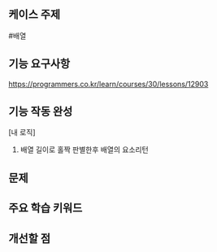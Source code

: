## 케이스 주제

#배열

## 기능 요구사항

https://programmers.co.kr/learn/courses/30/lessons/12903

## 기능 작동 완성

[내 로직]
1. 배열 길이로 홀짝 판별한후 배열의 요소리턴

## 문제



## 주요 학습 키워드



## 개선할 점

